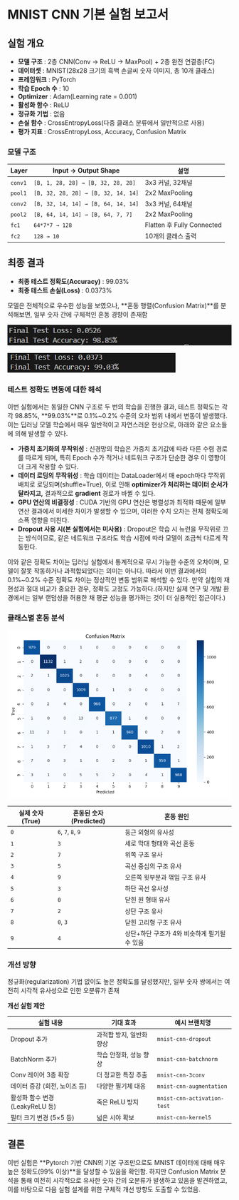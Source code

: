 # MNIST CNN 기본 실험 보고서

## 실험 개요
 - **모델 구조** : 2층 CNN(Conv -> ReLU -> MaxPool) + 2층 완전 연결층(FC)
 - **데이터셋** : MNIST(28x28 크기의 흑백 손글씨 숫자 이미지, 총 10개 클래스)
 - **프레임워크** : PyTorch
 - **학습 Epoch 수** : 10
 - **Optimizer** : Adam(Learning rate = 0.001)
 - **활성화 함수** : ReLU
 - **정규화 기법** : 없음
 - **손실 함수** : CrossEntropyLoss(다중 클래스 분류에서 일반적으로 사용)
 - **평가 지표** : CrossEntropyLoss, Accuracy, Confusion Matrix

### 모델 구조 

| Layer   | Input → Output Shape                | 설명                        |
| ------- | ----------------------------------- | ------------------------- |
| `conv1` | `[B, 1, 28, 28] → [B, 32, 28, 28]`  | 3x3 커널, 32채널              |
| `pool1` | `[B, 32, 28, 28] → [B, 32, 14, 14]` | 2x2 MaxPooling            |
| `conv2` | `[B, 32, 14, 14] → [B, 64, 14, 14]` | 3x3 커널, 64채널              |
| `pool2` | `[B, 64, 14, 14] → [B, 64, 7, 7]`   | 2x2 MaxPooling            |
| `fc1`   | `64*7*7 → 128`                      | Flatten 후 Fully Connected |
| `fc2`   | `128 → 10`                          | 10개의 클래스 출력               |


## 최종 결과
 - **최종 테스트 정확도(Accuracy)** : 99.03%
 - **최종 테스트 손실(Loss)** : 0.0373%

 모델은 전체적으로 우수한 성능을 보였으나, **혼동 행렬(Confusion Matrix)**를 분석해보면, 일부 숫자 간에 구체적인 혼동 경향이 존재함

 ![Alt text](/test-result/images/mnist-cnn-base-test1.png)

 ![Alt text](/test-result/images/mnist-cnn-base-test2.png)

### 테스트 정확도 변동에 대한 해석
 이번 실험에서는 동일한 CNN 구조로 두 번의 학습을 진행한 결과, 테스트 정확도는 각각 98.85%, **99.03%**로 0.1%~0.2% 수준의 오차 범위 내에서 변동이 발생했다.
 이는 딥러닝 모델 학습에서 매우 일반적이고 자연스러운 현상으로, 아래와 같은 요소들에 의해 발생할 수 있다.

 - **가중치 초기화의 무작위성** : 신경망의 학습은 가중치 초기값에 따라 다른 수렴 경로를 따르게 되며, 특히 Epoch 수가 적거나 네트워크 구조가 단순한 경우 이 영향이 더 크게 작용할 수 있다.
 - **데이터 로딩의 무작위성** : 학습 데이터는 DataLoader에서 매 epoch마다 무작위 배치로 로딩되며(shuffle=True), 이로 인해 **optimizer가 처리하는 데이터 순서가 달라지고,** 결과적으로 **gradient** 경로가 바뀔 수 있다.
 - **GPU 연산의 비결정성** : CUDA 기반의 GPU 연산은 병렬성과 최적화 때문에 일부 연산 결과에서 미세한 차이가 발생할 수 있으며, 이러한 수치 오차는 전체 정확도에 소폭 영향을 미친다.
 - **Dropout 사용 시(본 실험에서는 미사용)** : Dropout은 학습 시 뉴런을 무작위로 끄는 방식이므로, 같은 네트워크 구조라도 학습 시점에 따라 모델이 조금씩 다르게 작동한다.

 이와 같은 정확도 차이는 딥러닝 실험에서 통계적으로 무시 가능한 수준의 오차이며, 모델이 잘못 작동하거나 과적합되었다는 의미는 아니다. 따라서 이번 결과에서의 0.1%~0.2% 수준 정확도 차이는 정상적인 변동 범위로 해석할 수 있다. 만약 실험의 재현성과 절대 비교가 중요한 경우, 정확도 고정도 가능하다.(하지만 실제 연구 및 개발 환경에서는 일부 랜덤성을 허용한 채 평균 성능을 평가하는 것이 더 실용적인 접근이다.)


### 클래스별 혼동 분석

![Alt text](/test-result/images/Mnist_CNN_Test1.png)

| 실제 숫자 (True) | 혼동된 숫자 (Predicted) | 혼동 원인                      |
| ------------ | ------------------ | -------------------------- |
| `0`          | `6`, `7`, `8`, `9` | 둥근 외형의 유사성                 |
| `1`          | `3`                | 세로 막대 형태와 곡선 혼동            |
| `2`          | `7`                | 위쪽 구조 유사                   |
| `3`          | `5`                | 곡선 중심의 구조 유사               |
| `4`          | `9`                | 오른쪽 윗부분과 꺾임 구조 유사          |
| `5`          | `3`                | 하단 곡선 유사성                  |
| `6`          | `0`                | 닫힌 원 형태 유사                 |
| `7`          | `2`                | 상단 구조 유사                   |
| `8`          | `0`, `3`           | 닫힌 고리형 구조 유사               |
| `9`          | `4`                | 상단+하단 구조가 4와 비슷하게 필기될 수 있음 |

### 개선 방향
정규화(regularization) 기법 없이도 높은 정확도를 달성했지만, 일부 숫자 쌍에서는 여전히 시각적 유사성으로 인한 오분류가 존재

**개선 실험 제안**

| 실험 내용                   | 기대 효과          | 예시 브랜치명                     |
| ----------------------- | -------------- | --------------------------- |
| Dropout 추가              | 과적합 방지, 일반화 향상 | `mnist-cnn-dropout`         |
| BatchNorm 추가            | 학습 안정화, 성능 향상  | `mnist-cnn-batchnorm`       |
| Conv 레이어 3층 확장          | 더 정교한 특징 추출    | `mnist-cnn-3conv`           |
| 데이터 증강 (회전, 노이즈 등)      | 다양한 필기체 대응     | `mnist-cnn-augmentation`    |
| 활성화 함수 변경 (LeakyReLU 등) | 죽은 ReLU 방지     | `mnist-cnn-activation-test` |
| 필터 크기 변경 (5×5 등)        | 넓은 시야 확보       | `mnist-cnn-kernel5`         |



## 결론
 이번 실험은 **Pytorch 기반 CNN의 기본 구조만으로도 MNIST 데이터에 대해 매우 높은 정확도(99% 이상)**을 달성할 수 있음을 확인함.
  하지만 Confusion Matrix 분석을 통해 여전히 시각적으로 유사한 숫자 간의 오분류가 발생하고 있음을 발견하였고, 이를 바탕으로 다음 실험 설계를 위한 구체적 개선 방향도 도출할 수 있었음.